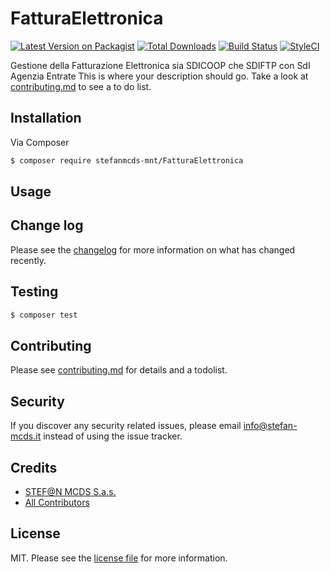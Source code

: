 # FatturaElettronica

[![Latest Version on Packagist][ico-version]][link-packagist]
[![Total Downloads][ico-downloads]][link-downloads]
[![Build Status][ico-travis]][link-travis]
[![StyleCI][ico-styleci]][link-styleci]

Gestione della Fatturazione Elettronica sia SDICOOP che SDIFTP con SdI Agenzia Entrate
This is where your description should go. Take a look at [contributing.md](contributing.md) to see a to do list.

## Installation

Via Composer

``` bash
$ composer require stefanmcds-mnt/FatturaElettronica
```

## Usage

## Change log

Please see the [changelog](changelog.md) for more information on what has changed recently.

## Testing

``` bash
$ composer test
```

## Contributing

Please see [contributing.md](contributing.md) for details and a todolist.

## Security

If you discover any security related issues, please email info@stefan-mcds.it instead of using the issue tracker.

## Credits

- [STEF@N MCDS S.a.s.][link-author]
- [All Contributors][link-contributors]

## License

MIT. Please see the [license file](license.md) for more information.

[ico-version]: https://img.shields.io/packagist/v/stefanmcds-mnt/fatturaelettronica.svg?style=flat-square
[ico-downloads]: https://img.shields.io/packagist/dt/stefanmcds-mnt/fatturaelettronica.svg?style=flat-square
[ico-travis]: https://img.shields.io/travis/stefanmcds-mnt/fatturaelettronica/master.svg?style=flat-square
[ico-styleci]: https://styleci.io/repos/12345678/shield

[link-packagist]: https://packagist.org/packages/stefanmcds-mnt/fatturaelettronica
[link-downloads]: https://packagist.org/packages/stefanmcds-mnt/fatturaelettronica
[link-travis]: https://travis-ci.org/stefanmcds-mnt/fatturaelettronica
[link-styleci]: https://styleci.io/repos/12345678
[link-author]: https://github.com/stefanmcds-mnt
[link-contributors]: ../../contributors
